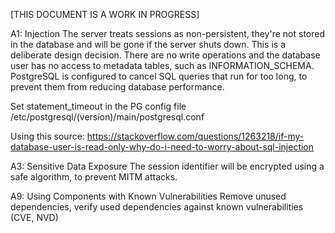 [THIS DOCUMENT IS A WORK IN PROGRESS]


A1: Injection
The server treats sessions as non-persistent, they're not stored in the database and will be gone if the server shuts down.
This is a deliberate design decision.
There are no write operations and the database user has no access to metadata tables, such as INFORMATION_SCHEMA.
PostgreSQL is configured to cancel SQL queries that run for too long, to prevent them from reducing database performance.

Set statement_timeout in the PG config file
/etc/postgresql/(version)/main/postgresql.conf

Using this source:
https://stackoverflow.com/questions/1263218/if-my-database-user-is-read-only-why-do-i-need-to-worry-about-sql-injection


A3: Sensitive Data Exposure
The session identifier will be encrypted using a safe algorithm, to prevent MITM attacks.


A9: Using Components with Known Vulnerabilities
Remove unused dependencies, verify used dependencies against known vulnerabilities (CVE, NVD)






